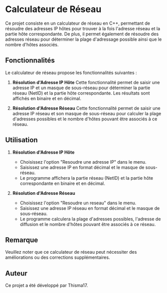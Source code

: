 # Calculateur de Réseau

Ce projet consiste en un calculateur de réseau en C++, permettant de résoudre des adresses IP hôtes pour trouver à la fois l'adresse réseau et la partie hôte correspondante. De plus, il permet également de résoudre des adresses réseau pour déterminer la plage d'adressage possible ainsi que le nombre d'hôtes associés.

## Fonctionnalités

Le calculateur de réseau propose les fonctionnalités suivantes :

1. **Résolution d'Adresse IP Hôte**
   Cette fonctionnalité permet de saisir une adresse IP et un masque de sous-réseau pour déterminer la partie réseau (NetID) et la partie hôte correspondante. Les résultats sont affichés en binaire et en décimal.

2. **Résolution d'Adresse Réseau**
   Cette fonctionnalité permet de saisir une adresse IP réseau et son masque de sous-réseau pour calculer la plage d'adresses possibles et le nombre d'hôtes pouvant être associés à ce réseau.

## Utilisation

1. **Résolution d'Adresse IP Hôte**
   - Choisissez l'option "Resoudre une adresse IP" dans le menu.
   - Saisissez une adresse IP en format décimal et le masque de sous-réseau.
   - Le programme affichera la partie réseau (NetID) et la partie hôte correspondante en binaire et en décimal.

2. **Résolution d'Adresse Réseau**
   - Choisissez l'option "Resoudre un reseau" dans le menu.
   - Saisissez une adresse IP réseau en format décimal et le masque de sous-réseau.
   - Le programme calculera la plage d'adresses possibles, l'adresse de diffusion et le nombre d'hôtes pouvant être associés à ce réseau.

## Remarque

Veuillez noter que ce calculateur de réseau peut nécessiter des améliorations ou des corrections supplémentaires.

## Auteur

Ce projet a été développé par Thisma17.

